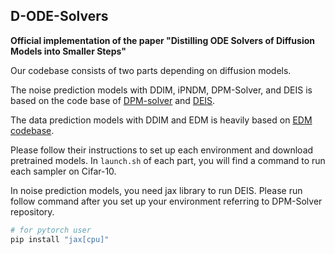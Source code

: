 ## D-ODE-Solvers

**Official implementation of the paper "Distilling ODE Solvers of Diffusion Models into Smaller Steps"**

Our codebase consists of two parts depending on diffusion models.

The noise prediction models with DDIM, iPNDM, DPM-Solver, and DEIS is based on the code base of [DPM-solver](https://github.com/LuChengTHU/dpm-solver/tree/main/examples/ddpm_and_guided-diffusion) and [DEIS](https://github.com/qsh-zh/deis/tree/main). 

The data prediction models with DDIM and EDM is heavily based on [EDM codebase](https://github.com/NVlabs/edm).

Please follow their instructions to set up each environment and download pretrained models. In `launch.sh` of each part, you will find a command to run each sampler on Cifar-10.

In noise prediction models, you need jax library to run DEIS. Please run follow command after you set up your environment referring to DPM-Solver repository.
```.bash
# for pytorch user
pip install "jax[cpu]"
```
